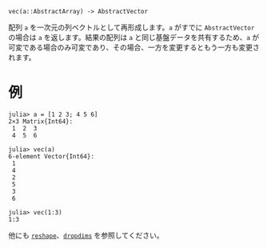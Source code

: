 ```
vec(a::AbstractArray) -> AbstractVector
```

配列 `a` を一次元の列ベクトルとして再形成します。`a` がすでに `AbstractVector` の場合は `a` を返します。結果の配列は `a` と同じ基盤データを共有するため、`a` が可変である場合のみ可変であり、その場合、一方を変更するともう一方も変更されます。

# 例

```jldoctest
julia> a = [1 2 3; 4 5 6]
2×3 Matrix{Int64}:
 1  2  3
 4  5  6

julia> vec(a)
6-element Vector{Int64}:
 1
 4
 2
 5
 3
 6

julia> vec(1:3)
1:3
```

他にも [`reshape`](@ref)、[`dropdims`](@ref) を参照してください。
